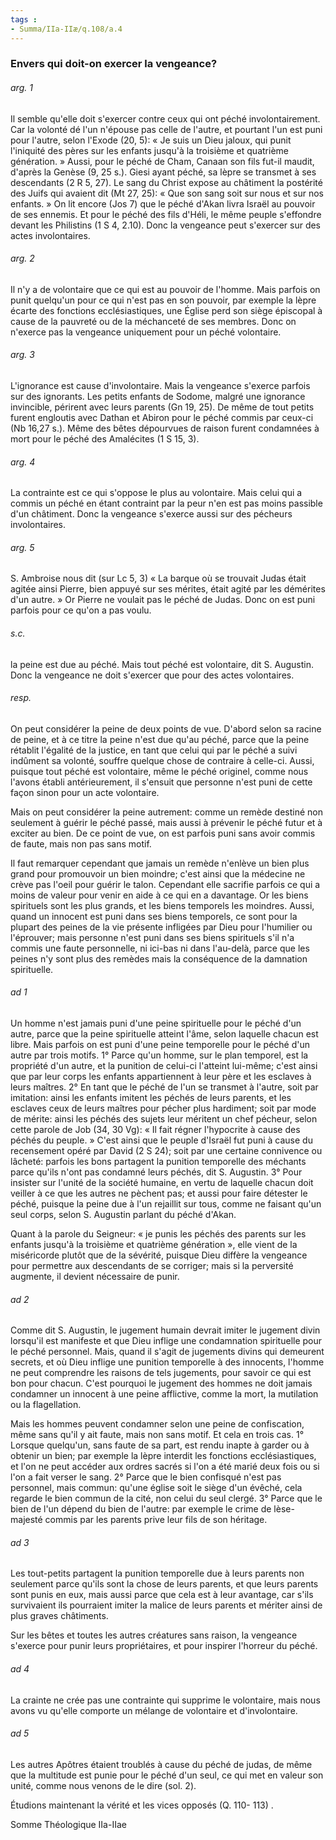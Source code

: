 ```yaml
---
tags : 
- Summa/IIa-IIæ/q.108/a.4
---
```


### Envers qui doit-on exercer la vengeance?

###### arg. 1
Il semble qu'elle doit s'exercer contre ceux qui ont péché involontairement. Car la volonté dé l'un n'épouse pas celle de l'autre, et pourtant l'un est puni pour l'autre, selon l'Exode (20, 5): « Je suis un Dieu jaloux, qui punit l'iniquité des pères sur les enfants jusqu'à la troisième et quatrième génération. » Aussi, pour le péché de Cham, Canaan son fils fut-il maudit, d'après la Genèse (9, 25 s.). Giesi ayant péché, sa lèpre se transmet à ses descendants (2 R 5, 27). Le sang du Christ expose au châtiment la postérité des Juifs qui avaient dit (Mt 27, 25): « Que son sang soit sur nous et sur nos enfants. » On lit encore (Jos 7) que le péché d'Akan livra Israël au pouvoir de ses ennemis. Et pour le péché des fils d'Héli, le même peuple s'effondre devant les Philistins (1 S 4, 2.10). Donc la vengeance peut s'exercer sur des actes involontaires. 

###### arg. 2
Il n'y a de volontaire que ce qui est au pouvoir de l'homme. Mais parfois on punit quelqu'un pour ce qui n'est pas en son pouvoir, par exemple la lèpre écarte des fonctions ecclésiastiques, une Église perd son siège épiscopal à cause de la pauvreté ou de la méchanceté de ses membres. Donc on n'exerce pas la vengeance uniquement pour un péché volontaire. 

###### arg. 3
L'ignorance est cause d'involontaire. Mais la vengeance s'exerce parfois sur des ignorants. Les petits enfants de Sodome, malgré une ignorance invincible, périrent avec leurs parents (Gn 19, 25). De même de tout petits furent engloutis avec Dathan et Abiron pour le péché commis par ceux-ci (Nb 16,27 s.). Même des bêtes dépourvues de raison furent condamnées à mort pour le péché des Amalécites (1 S 15, 3). 

###### arg. 4
La contrainte est ce qui s'oppose le plus au volontaire. Mais celui qui a commis un péché en étant contraint par la peur n'en est pas moins passible d'un châtiment. Donc la vengeance s'exerce aussi sur des pécheurs involontaires. 

###### arg. 5
S. Ambroise nous dit (sur Lc 5, 3) « La barque où se trouvait Judas était agitée ainsi Pierre, bien appuyé sur ses mérites, était agité par les démérites d'un autre. » Or Pierre ne voulait pas le péché de Judas. Donc on est puni parfois pour ce qu'on a pas voulu. 

###### s.c.
la peine est due au péché. Mais tout péché est volontaire, dit S. Augustin. Donc la vengeance ne doit s'exercer que pour des actes volontaires. 

###### resp.
On peut considérer la peine de deux points de vue. D'abord selon sa racine de peine, et à ce titre la peine n'est due qu'au péché, parce que la peine rétablit l'égalité de la justice, en tant que celui qui par le péché a suivi indûment sa volonté, souffre quelque chose de contraire à celle-ci. Aussi, puisque tout péché est volontaire, même le péché originel, comme nous l'avons établi antérieurement, il s'ensuit que personne n'est puni de cette façon sinon pour un acte volontaire. 

Mais on peut considérer la peine autrement: comme un remède destiné non seulement à guérir le péché passé, mais aussi à prévenir le péché futur et à exciter au bien. De ce point de vue, on est parfois puni sans avoir commis de faute, mais non pas sans motif. 

Il faut remarquer cependant que jamais un remède n'enlève un bien plus grand pour promouvoir un bien moindre; c'est ainsi que la médecine ne crève pas l'oeil pour guérir le talon. Cependant elle sacrifie parfois ce qui a moins de valeur pour venir en aide à ce qui en a davantage. Or les biens spirituels sont les plus grands, et les biens temporels les moindres. Aussi, quand un innocent est puni dans ses biens temporels, ce sont pour la plupart des peines de la vie présente infligées par Dieu pour l'humilier ou l'éprouver; mais personne n'est puni dans ses biens spirituels s'il n'a commis une faute personnelle, ni ici-bas ni dans l'au-delà, parce que les peines n'y sont plus des remèdes mais la conséquence de la damnation spirituelle. 

###### ad 1
Un homme n'est jamais puni d'une peine spirituelle pour le péché d'un autre, parce que la peine spirituelle atteint l'âme, selon laquelle chacun est libre. Mais parfois on est puni d'une peine temporelle pour le péché d'un autre par trois motifs. 1° Parce qu'un homme, sur le plan temporel, est la propriété d'un autre, et la punition de celui-ci l'atteint lui-même; c'est ainsi que par leur corps les enfants appartiennent à leur père et les esclaves à leurs maîtres. 2° En tant que le péché de l'un se transmet à l'autre, soit par imitation: ainsi les enfants imitent les péchés de leurs parents, et les esclaves ceux de leurs maîtres pour pécher plus hardiment; soit par mode de mérite: ainsi les péchés des sujets leur méritent un chef pécheur, selon cette parole de Job (34, 30 Vg): « Il fait régner l'hypocrite à cause des péchés du peuple. » C'est ainsi que le peuple d'Israël fut puni à cause du recensement opéré par David (2 S 24); soit par une certaine connivence ou lâcheté: parfois les bons partagent la punition temporelle des méchants parce qu'ils n'ont pas condamné leurs péchés, dit S. Augustin. 3° Pour insister sur l'unité de la société humaine, en vertu de laquelle chacun doit veiller à ce que les autres ne pèchent pas; et aussi pour faire détester le péché, puisque la peine due à l'un rejaillit sur tous, comme ne faisant qu'un seul corps, selon S. Augustin parlant du péché d'Akan. 

Quant à la parole du Seigneur: « je punis les péchés des parents sur les enfants jusqu'à la troisième et quatrième génération », elle vient de la miséricorde plutôt que de la sévérité, puisque Dieu diffère la vengeance pour permettre aux descendants de se corriger; mais si la perversité augmente, il devient nécessaire de punir. 

###### ad 2
Comme dit S. Augustin, le jugement humain devrait imiter le jugement divin lorsqu'il est manifeste et que Dieu inflige une condamnation spirituelle pour le péché personnel. Mais, quand il s'agit de jugements divins qui demeurent secrets, et où Dieu inflige une punition temporelle à des innocents, l'homme ne peut comprendre les raisons de tels jugements, pour savoir ce qui est bon pour chacun. C'est pourquoi le jugement des hommes ne doit jamais condamner un innocent à une peine afflictive, comme la mort, la mutilation ou la flagellation. 

Mais les hommes peuvent condamner selon une peine de confiscation, même sans qu'il y ait faute, mais non sans motif. Et cela en trois cas. 1° Lorsque quelqu'un, sans faute de sa part, est rendu inapte à garder ou à obtenir un bien; par exemple la lèpre interdit les fonctions ecclésiastiques, et l'on ne peut accéder aux ordres sacrés si l'on a été marié deux fois ou si l'on a fait verser le sang. 2° Parce que le bien confisqué n'est pas personnel, mais commun: qu'une église soit le siège d'un évêché, cela regarde le bien commun de la cité, non celui du seul clergé. 3° Parce que le bien de l'un dépend du bien de l'autre: par exemple le crime de lèse-majesté commis par les parents prive leur fils de son héritage. 

###### ad 3
Les tout-petits partagent la punition temporelle due à leurs parents non seulement parce qu'ils sont la chose de leurs parents, et que leurs parents sont punis en eux, mais aussi parce que cela est à leur avantage, car s'ils survivaient ils pourraient imiter la malice de leurs parents et mériter ainsi de plus graves châtiments. 

Sur les bêtes et toutes les autres créatures sans raison, la vengeance s'exerce pour punir leurs propriétaires, et pour inspirer l'horreur du péché. 

###### ad 4
La crainte ne crée pas une contrainte qui supprime le volontaire, mais nous avons vu qu'elle comporte un mélange de volontaire et d'involontaire. 

###### ad 5
Les autres Apôtres étaient troublés à cause du péché de judas, de même que la multitude est punie pour le péché d'un seul, ce qui met en valeur son unité, comme nous venons de le dire (sol. 2). 

Étudions maintenant la vérité et les vices opposés (Q. 110- 113) . 

Somme Théologique IIa-IIae 


